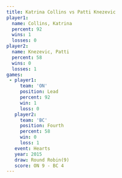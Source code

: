 ```yaml
---
title: Katrina Collins vs Patti Knezevic
player1:                
  name: Collins, Katrina
  percent: 92           
  wins: 1               
  losses: 0             
player2:                
  name: Knezevic, Patti 
  percent: 58           
  wins: 0               
  losses: 1             
games:
 - player1:        
     team: 'ON'    
     position: Lead
     percent: 92   
     win: 1        
     loss: 0       
   player2:          
     team: 'BC'      
     position: Fourth
     percent: 58     
     win: 0          
     loss: 1         
   event: Hearts       
   year: 2015          
   draw: Round Robin(9)
   score: ON 9 - BC 4  
---
```

